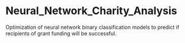 # Neural_Network_Charity_Analysis
Optimization of neural network binary classification models to predict if recipients of grant funding will be successful. 
